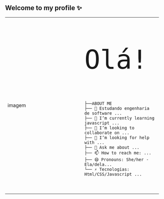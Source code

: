 ## Welcome to my profile ✨

<table>
    <tr>
    <td style="width: 50%;">
      imagem
    </td>
    <td style="width: 50%; vertical-align: top;">
      <p style="font-family: monospace; font-size: 86px;">Olá!</p>
    
    ├──ABOUT ME
    ├── 🔭 Estudando engenharia de software ...
    ├── 🌱 I’m currently learning javascript ...
    ├── 👯 I’m looking to collaborate on ...
    ├── 🤔 I’m looking for help with ...
    ├── 💬 Ask me about ...
    ├── 📫 How to reach me: ...
    ├── 😄 Pronouns: She/her - Ela/dela...
    └── ⚡ Tecnologias: Html/CSS/Javascript ...
        
  </tr>
</table>
